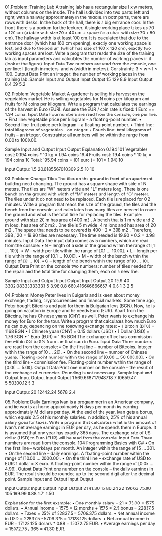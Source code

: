 01.Problem: Training Lab
A training lab has a rectangular size l x w meters, without columns on the inside. The hall is divided 
into two parts: left and right, with a hallway approximately in the middle. In both parts, there are rows 
with desks. In the back of the hall, there is a big entrance door. In the front, there is a podium for the 
lecturer. A single working place takes up 70 x 120 cm (a table with size 70 x 40 cm + space for a chair 
with size 70 x 80 cm). The hallway width is at least 100 cm. It is calculated that due to the entrance 
door (which has 160 cm opening), exactly one working space is lost, and due to the podium (which 
has size of 160 x 120 cm), exactly two working spaces are lost. Write a program that reads the size 
of the training lab as input parameters and calculates the number of working places in it (look at the 
figure).
Input Data
Two numbers are read from the console, one per line: l (length in meters) and w (width in meters).
Constraints: 3 ≤ w ≤ l ≤ 100.
Output Data
Print an integer: the number of working places in the training lab.
Sample Input and Output
Input Output
15    129
8.9 
Input Output
8.4   39
5.2 

02.Problem: Vegetable Market
A gardener is selling his harvest on the vegetables market. He is selling vegetables for N coins per 
kilogram and fruits for M coins per kilogram. Write a program that calculates the earnings of the 
harvest in Euro (EUR). Assume the EUR / coin rate is fixed: 1 Euro == 1.94 coins.
Input Data
Four numbers are read from the console, one per line:
• First line: vegetable price per kilogram – a floating-point number.
• Second line: fruit price per kilogram – a floating-point number.
• Third line: total kilograms of vegetables – an integer.
• Fourth line: total kilograms of fruits – an integer.
Constraints: all numbers will be within the range from 0.00 to 1000.00.

Sample Input and Output
Input Output   Explanation 
0.194  101     Vegetables cost: 0.194 coins * 10 kg = 1.94 coins
19.4           Fruits cost: 19.4 coins * 10 kg = 194 coins
10             Total: 195.94 coins = 101 euro (= 101 * 1.94)
10

Input Output 
1.5   20.6185567010309 
2.5
10
10 

03.Problem: Change Tiles
The tiles on the ground in front of an apartment building need changing. The ground has a square 
shape with side of N meters. The tiles are "W" meters wide and "L" meters long. There is one bench 
on the ground with width of “M” meters and length of “O” meters. The tiles under it do not need to 
be replaced. Each tile is replaced for 0.2 minutes. Write a program that reads the size of the ground, 
the tiles and the bench from the console, and calculates how many tiles are needed to cover the 
ground and what is the total time for replacing the tiles.
Example: ground with size 20 m has area of 400 m2
. A bench that is 1 m wide and 2 m long, has area 
of 2 m2
. One tile is 5 m wide, 4 m long and has area of 20 m2
. The space that needs to be covered is
400 - 2 = 398 m2
. Therefore, 398 / 20 = 19.90 tiles are necessary. The time needed is 19.90 * 0.2 = 
3.98 minutes. 
Input Data
The input data comes as 5 numbers, which are read from the console:
• N – length of a side of the ground within the range of [1 … 100].
• W – width per tile within the range of [0.1 … 10.00].
• L – length per tile within the range of [0.1 … 10.00].
• М – width of the bench within the range of [0 … 10].
• О – length of the bench within the range of [0 … 10].
Output Data
Print on the console two numbers: number of tiles needed for the repair and the total time for 
changing them, each on a new line.

Sample Input and Output
Input Output  Input Output 
20    19.9    40    3302.08333333333
5     3.98    0.8   660.416666666667
4             0.6
1             3
2             5

04.Problem: Money
Peter lives in Bulgaria and is keen about money exchange, trading, cryptocurrencies and financial 
markets. Some time ago, Peter bought Bitcoins and paid for them in Bulgarian levs (BGN). Now, he is 
going on vacation in Europe and he needs Euro (EUR). Apart from the Bitcoins, he has Chinese yuans
(CNY) as well. Peter wants to exchange his money for Euro for the tour. Write a program that 
calculates how much Euro he can buy, depending on the following exchange rates:
• 1 Bitcoin (BTC) = 1168 BGN
• 1 Chinese yuan (CNY) = 0.15 dollars (USD)
• 1 Dollar (USD) = 1.76 BGN
• 1 Euro (EUR) = 1.95 BGN
The exchange office has commission fee within 0% to 5% from the final sum in Euro.
Input Data
Three numbers are read from the console:
• On the first line – number of Bitcoins. Integer within the range of [0 … 20].
• On the second line – number of Chinese yuans. Floating-point number within the range of [0.00 
… 50 000.00].
• On the third line – commission fee. Floating-point number within the range of [0.00 … 5.00].
Output Data
Print one number on the console – the result of the exchange of currencies. Rounding is not 
necessary.
Sample Input and Output
Input Output           Input     Output 
1     569.668717948718 7         10659.47   
5                      50200.12
5                      3

Input Output
20    12442.24
5678
2.4

05.Problem: Daily Earnings
Ivan is a programmer in an American company, and he works at home approximately N days per month
by earning approximately M dollars per day. At the end of the year, Ivan gets a bonus, which equals 
2.5 of his monthly salaries. In addition, 25% of his annual salary goes for taxes.
Write a program that calculates what is the amount of Ivan's net average earnings in EUR per day, as 
he spends them in Europe. It is assumed that one year has exactly 365 days. The exchange rate of US 
dollar (USD) to Euro (EUR) will be read from the console.
Input Data
Three numbers are read from the console.
104 Programming Basics with C#
• On the first line – workdays per month. An integer within the range of [5 … 30].
• On the second line – daily earnings. A floating-point number within the range of [10.00 … 
2000.00].
• On the third line – exchange rate of USD to EUR: 1 dollar = X euro. A floating-point number 
within the range of [0.05 … 4.99].
Output Data
Print one number on the console – the daily earnings in EUR. The result should be rounded up to the 
second digit after the decimal point.
Sample Input and Output
Input Output 
  
Input Output Input Output Input   Output 
21    41.30  15    80.24  22      196.63
75.00        105          199.99
0.88         1.71         1.50

Explanation for the first example:
• One monthly salary = 21 * 75.00 = 1575 dollars.
• Annual income = 1575 * 12 months + 1575 * 2.5 bonus = 22837.5 dollars.
• Taxes = 25% of 22837.5 = 5709.375 dollars.
• Net annual income in USD = 22837.5 - 5709.375 = 17128.125 dollars.
• Net annual income in EUR = 17128.125 dollars * 0.88 = 15072.75 EUR.
• Average earnings per day = 15072.75 / 365 ≈ 41.30 EUR.
